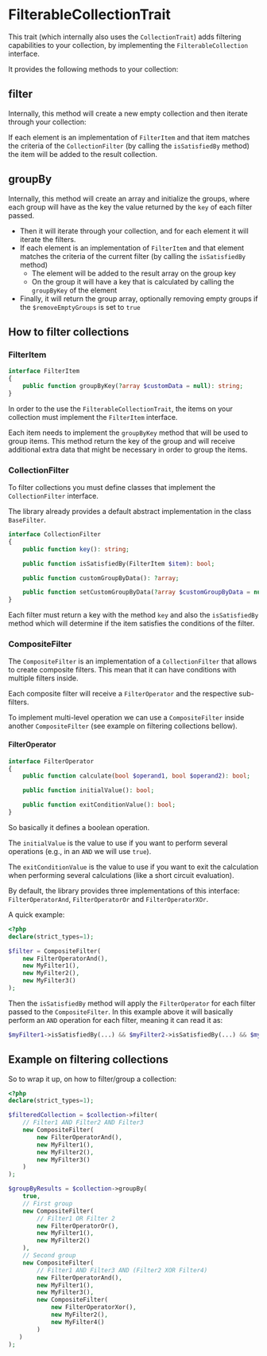 # FilterableCollectionTrait

This trait (which internally also uses the `CollectionTrait`) adds filtering capabilities to your collection, by implementing the `FilterableCollection` interface.

It provides the following methods to your collection:

## filter

Internally, this method will create a new empty collection and then iterate through your collection:

If each element is an implementation of `FilterItem` and that item matches the criteria of the `CollectionFilter` (by calling the `isSatisfiedBy` method) the item will be added to the result collection.  

## groupBy

Internally, this method will create an array and initialize the groups, where each group will have as the key the value returned by the `key` of each filter passed.

- Then it will iterate through your collection, and for each element it will iterate the filters.
- If each element is an implementation of `FilterItem` and that element matches the criteria of the current filter (by calling the `isSatisfiedBy` method)
  - The element will be added to the result array on the group key
  - On the group it will have a key that is calculated by calling the `groupByKey` of the element
- Finally, it will return the group array, optionally removing empty groups if the `$removeEmptyGroups` is set to `true`

## How to filter collections

### FilterItem

```php
interface FilterItem
{
    public function groupByKey(?array $customData = null): string;
}
```

In order to the use the `FilterableCollectionTrait`, the items on your collection must implement the `FilterItem` interface.

Each item needs to implement the `groupByKey` method that will be used to group items. This method return the key of the group and will receive additional extra data that might be necessary in order to group the items.

### CollectionFilter

To filter collections you must define classes that implement the `CollectionFilter` interface.

The library already provides a default abstract implementation in the class `BaseFilter`.

```php
interface CollectionFilter
{
    public function key(): string;

    public function isSatisfiedBy(FilterItem $item): bool;

    public function customGroupByData(): ?array;

    public function setCustomGroupByData(?array $customGroupByData = null): CollectionFilter;
}
```

Each filter must return a key with the method `key` and also the `isSatisfiedBy` method which will determine if the item satisfies the conditions of the filter.

### CompositeFilter

The `CompositeFilter` is an implementation of a `CollectionFilter` that allows to create composite filters. This mean that it can have conditions with multiple filters inside.

Each composite filter will receive a `FilterOperator` and the respective sub-filters.

To implement multi-level operation we can use a `CompositeFilter` inside another `CompositeFilter` (see example on filtering collections bellow).

#### FilterOperator

```php
interface FilterOperator
{
    public function calculate(bool $operand1, bool $operand2): bool;

    public function initialValue(): bool;

    public function exitConditionValue(): bool;
}
```

So basically it defines a boolean operation.

The `initialValue` is the value to use if you want to perform several operations (e.g., in an `AND` we will use `true`).

The `exitConditionValue` is the value to use if you want to exit the calculation when performing several calculations (like a short circuit evaluation).

By default, the library provides three implementations of this interface: `FilterOperatorAnd`, `FilterOperatorOr` and `FilterOperatorXOr`.

A quick example:
```php
<?php
declare(strict_types=1);

$filter = CompositeFilter(
    new FilterOperatorAnd(),
    new MyFilter1(),
    new MyFilter2(),
    new MyFilter3()
);
```

Then the `isSatisfiedBy` method will apply the `FilterOperator` for each filter passed to the `CompositeFilter`. In this example above it will basically perform an `AND` operation for each filter, meaning it can read it as:

```php
$myFilter1->isSatisfiedBy(...) && $myFilter2->isSatisfiedBy(...) && $myFilter3->isSatisfiedBy(...)  
```

## Example on filtering collections

So to wrap it up, on how to filter/group a collection:

```php
<?php
declare(strict_types=1);

$filteredCollection = $collection->filter(
    // Filter1 AND Filter2 AND Filter3    
    new CompositeFilter(
        new FilterOperatorAnd(),
        new MyFilter1(),
        new MyFilter2(),
        new MyFilter3()
    )
);

$groupByResults = $collection->groupBy(
    true,
    // First group
    new CompositeFilter(
        // Filter1 OR Filter 2
        new FilterOperatorOr(),
        new MyFilter1(),
        new MyFilter2()
    ),
    // Second group
    new CompositeFilter(
        // Filter1 AND Filter3 AND (Filter2 XOR Filter4) 
        new FilterOperatorAnd(),
        new MyFilter1(),
        new MyFilter3(),
        new CompositeFilter(
            new FilterOperatorXor(),
            new MyFilter2(),
            new MyFilter4()
        )
   )
);
```
